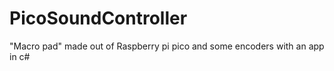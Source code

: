 # PicoSoundController
"Macro pad" made out of Raspberry pi pico and some encoders with an app in c#
